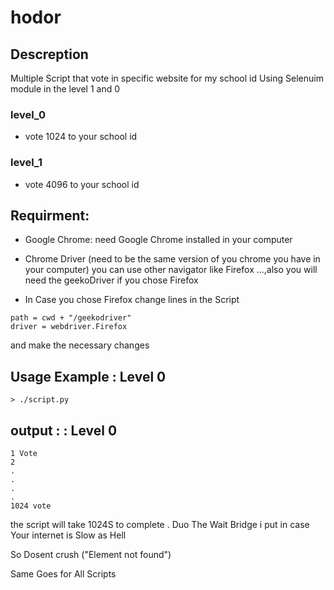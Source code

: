 # hodor


## Descreption 
Multiple Script that vote in specific website for my school id Using Selenuim module in the level 1 and 0

### level_0
 * vote 1024 to your school id
### level_1
* vote 4096 to your school id

## Requirment:
 * Google Chrome: need Google Chrome installed in your computer
 * Chrome Driver (need to be the same version of you chrome you have in your computer)
 you can use other navigator like Firefox ...,also you will need the geekoDriver if you chose Firefox
 
 * In Case you chose Firefox change lines in the Script
 ```
 path = cwd + "/geekodriver"
driver = webdriver.Firefox
```
and make the necessary changes

## Usage Example : Level 0
```
> ./script.py
```
## output : : Level 0
```
1 Vote
2
.
.
.
.
1024 vote
```
the script will take 1024S to complete . Duo The Wait Bridge i put in case Your internet is Slow as Hell 

So Dosent crush ("Element not found")

Same Goes for All Scripts